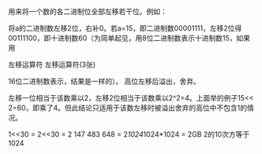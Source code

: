 用来将一个数的各二进制位全部左移若干位。例如：

将a的二进制数左移2位，右补0。若a=15，即二进制数00001111，左移2位得00111100，即十进制数60（为简单起见，用8位二进制数表示十进制数15，如果用

左移运算符
左移运算符(3张)


16位二进制数表示，结果是一样的）。
高位左移后溢出，舍弃。

左移一位相当于该数乘以2，左移2位相当于该数乘以2^2=4。上面举的例子15<< 2=60，即乘了4。但此结论只适用于该数左移时被溢出舍弃的高位中不包含1的情况。

1<<30 = 
2<<30 = 2 147 483 648 = 2*1024*1024*1024  = 2GB
2的10次方等于1024

